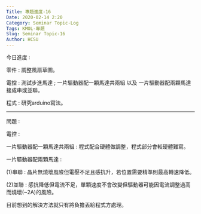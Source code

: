 ```yaml
---
Title: 專題進度-16
Date: 2020-02-14 2:20
Category: Seminar Topic-Log
Tags: KMOL-專題
Slug: Seminar Topic-16
Author: HCSU
---
```


今日進度 :

零件 : 調整風扇草圖。

電控 : 測試步進馬達 ; 一片驅動器配一顆馬達共兩組 以及 一片驅動器配兩顆馬達接成串或並聯。

程式 : 研究arduino寫法。

---

問題 : 

電控 : 

一片驅動器配一顆馬達共兩組 : 
程式配合硬體做調整，程式部分會較硬體難寫。

一片驅動器配兩顆馬達 : 

(1)串聯 : 晶片無燒壞風險但電壓不足且感抗升，若位置需要精準則最高轉速降低。

(2)並聯 : 感抗降低但電流不足，單顆速度不會改變但驅動器可能因電流調整過高而燒壞(~2A)的風險。

目前想到的解決方法就只有將負擔丟給程式方處理。 


